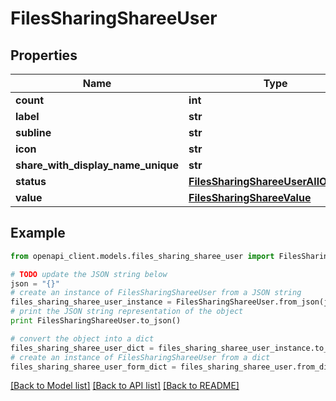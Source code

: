 # FilesSharingShareeUser


## Properties
Name | Type | Description | Notes
------------ | ------------- | ------------- | -------------
**count** | **int** |  | 
**label** | **str** |  | 
**subline** | **str** |  | 
**icon** | **str** |  | 
**share_with_display_name_unique** | **str** |  | 
**status** | [**FilesSharingShareeUserAllOfStatus**](FilesSharingShareeUserAllOfStatus.md) |  | 
**value** | [**FilesSharingShareeValue**](FilesSharingShareeValue.md) |  | 

## Example

```python
from openapi_client.models.files_sharing_sharee_user import FilesSharingShareeUser

# TODO update the JSON string below
json = "{}"
# create an instance of FilesSharingShareeUser from a JSON string
files_sharing_sharee_user_instance = FilesSharingShareeUser.from_json(json)
# print the JSON string representation of the object
print FilesSharingShareeUser.to_json()

# convert the object into a dict
files_sharing_sharee_user_dict = files_sharing_sharee_user_instance.to_dict()
# create an instance of FilesSharingShareeUser from a dict
files_sharing_sharee_user_form_dict = files_sharing_sharee_user.from_dict(files_sharing_sharee_user_dict)
```
[[Back to Model list]](../README.md#documentation-for-models) [[Back to API list]](../README.md#documentation-for-api-endpoints) [[Back to README]](../README.md)


